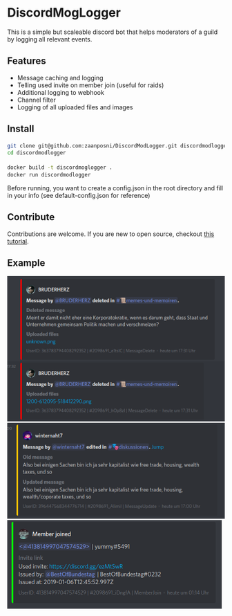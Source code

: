 # DiscordMogLogger

This is a simple but scaleable discord bot that helps moderators of a guild by logging all relevant events.

## Features

- Message caching and logging
- Telling used invite on member join (useful for raids)
- Additional logging to webhook
- Channel filter
- Logging of all uploaded files and images

## Install

```bash
git clone git@github.com:zaanposni/DiscordModLogger.git discordmodlogger
cd discordmodlogger

docker build -t discordmoglogger .
docker run discordmodlogger
```

Before running, you want to create a config.json in the root directory and fill in your info (see default-config.json for reference)

## Contribute

Contributions are welcome.
If you are new to open source, checkout [this tutorial](https://github.com/firstcontributions/first-contributions).

## Example

![Example01](examples/example1.png)
<br/>
![Example02](examples/example2.png)
<br/>
![Example03](examples/example3.png)

